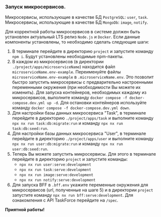 ### Запуск микросервисов.

Микросервисы, использующие в качестве БД `PostgreSQL`: `user`, `task`. Микросервисы, использующие в качестве БД `MongoDb`: `image`, `notify`. 

Для корректной работы микросервисов в системе должен быть установлен актуальный LTS релиз `Node.js` и `Docker`.
Если данные компоненты установлены, то необходимо сделать следующие шаги:

1. В терминале перейдите в директорию `project` и запустите команду `npm i`. Будут установлены необходимые npm-пакеты.
2. В каждом из микросервисов (в директории `./project/apps/microserviceName`) находится файл `microserviceName.env-example`. Переименуйте файлы `microserviceName.env-example` в `.microserviceName.env`. 
   Это позволит быстро запустить микросервисы с предварительно настроенными переменными окружения (при необходимости Вы можете их изменить). 
   Для запуска контейнеров, необходимых каждому из микросервисов, выполните команду `docker compose -f docker-compose.dev.yml up -d`. Для остановки контейнеров используйте команду `docker compose -f docker-compose.dev.yml down`.
3. Для настройки базы данных микросервиса "Task", в терминале перейдите в директорию `./project/apps/task` и выполните команду `npx nx run task:db:migrate:run` и команду `npx nx run task:db:seed:run`.
4. Для настройки базы данных микросервиса "User", в терминале перейдите в директорию `./project/apps/user` и выполните команду `npx nx run user:db:migrate:run` и команду `npx nx run user:db:seed:run`.
5. Теперь Вы можете запустить микросервисы. Для этого в терминале перейдите в директорию `project` и запустите команды:
   - `npx nx run user:serve:development`
   - `npx nx run task:serve:development`
   - `npx nx run image:serve:development`
   - `npx nx run notify:serve:development`
6. Для запуска BFF в `.bff.env` укажите переменные окружения для микросервисов (url, полученные на шаге 5) и в директории `project` запустите команду `npx nx run bff:serve:development`.
   Для ознакомления с API TaskForce перейдите на `/spec`.

**Приятной работы!**
